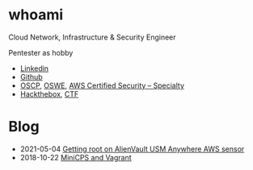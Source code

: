 # whoami

Cloud Network, Infrastructure & Security Engineer

Pentester as hobby

 - [Linkedin](https://www.linkedin.com/public-profile/in/pierre-gaulon-45b97366/)
 - [Github](https://github.com/pgaulon)
 - [OSCP](https://www.youracclaim.com/badges/deba77ad-b482-43d4-ad27-516b8a66dd94), [OSWE](https://www.credly.com/badges/e1e4e233-ba96-40db-8b86-5cb985b1d43d), [AWS Certified Security – Specialty](https://www.youracclaim.com/badges/c5075d4e-8026-485c-aaf0-f512624b237b)
 - [Hackthebox](https://www.hackthebox.eu/profile/101496), [CTF](https://twitter.com/AsrcSecurity/status/1156840592728457216)

# Blog

 - 2021-05-04 [Getting root on AlienVault USM Anywhere AWS sensor](./2021-05-04-root-alienvault-usm-sensor.md)
 - 2018-10-22 [MiniCPS and Vagrant](./2018-10-22-minicps-vagrant.md)
